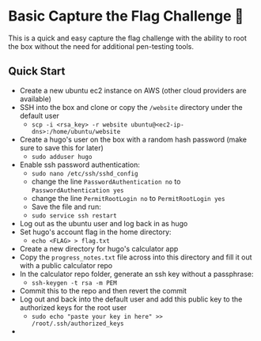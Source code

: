 # Basic Capture the Flag Challenge 🚩

This is a quick and easy capture the flag challenge with the ability to root the box without the need
for additional pen-testing tools.

## Quick Start

- Create a new ubuntu ec2 instance on AWS (other cloud providers are available)
- SSH into the box and clone or copy the `/website` directory under the default user
  - `scp -i <rsa_key> -r website ubuntu@<ec2-ip-dns>:/home/ubuntu/website`
- Create a hugo's user on the box with a random hash password (make sure to save this for later)
  - `sudo adduser hugo`
- Enable ssh password authentication:
  - `sudo nano /etc/ssh/sshd_config`
  - change the line `PasswordAuthentication no` to `PasswordAuthentication yes`
  - change the line `PermitRootLogin no` to `PermitRootLogin yes`
  - Save the file and run:
  - `sudo service ssh restart`
- Log out as the ubuntu user and log back in as hugo
- Set hugo's account flag in the home directory:
  - `echo <FLAG> > flag.txt`
- Create a new directory for hugo's calculator app
- Copy the `progress_notes.txt` file across into this directory and fill it out with a public calculator repo
- In the calculator repo folder, generate an ssh key without a passphrase:
  - `ssh-keygen -t rsa -m PEM`
- Commit this to the repo and then revert the commit
- Log out and back into the default user and add this public key to the authorized keys for the root user
  - `sudo echo "paste your key in here" >> /root/.ssh/authorized_keys`
-
